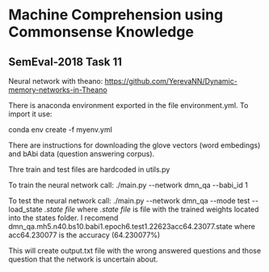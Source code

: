 # Machine Comprehension using Commonsense Knowledge
## SemEval-2018 Task 11

Neural network with theano: https://github.com/YerevaNN/Dynamic-memory-networks-in-Theano

There is anaconda environment exported in the file environment.yml. To import it use:

conda env create -f myenv.yml

There are instructions for downloading the glove vectors (word embedings) and bAbi data (question answering corpus).

Thre train and test files are hardcoded in utils.py

To train the neural network call:
    ./main.py --network dmn_qa --babi_id 1

To test the neural network call:
    ./main.py --network dmn_qa --mode test --load_state *.state file* 
where *.state file* is file with the trained weights located into the states folder.
I recomend dmn_qa.mh5.n40.bs10.babi1.epoch6.test1.22623acc64.23077.state where acc64.230077 is the accuracy (64.230077%)

This will create output.txt file with the wrong answered questions and those question that the network is uncertain about.


